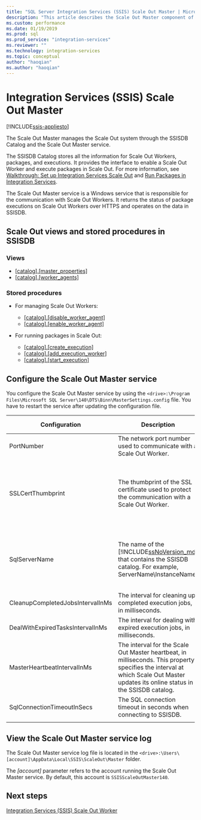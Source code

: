 ```yaml
---
title: "SQL Server Integration Services (SSIS) Scale Out Master | Microsoft Docs"
description: "This article describes the Scale Out Master component of SSIS Scale Out"
ms.custom: performance
ms.date: 01/19/2019
ms.prod: sql
ms.prod_service: "integration-services"
ms.reviewer: ""
ms.technology: integration-services
ms.topic: conceptual
author: "haoqian"
ms.author: "haoqian"
---
```

# Integration Services (SSIS) Scale Out Master

[!INCLUDE[ssis-appliesto](../../includes/ssis-appliesto-ssvrpluslinux-asdb-asdw-xxx.md)]



The Scale Out Master manages the Scale Out system through the SSISDB Catalog and the Scale Out Master service. 

The SSISDB Catalog stores all the information for Scale Out Workers, packages, and executions. It provides the interface to enable a Scale Out Worker and execute packages in Scale Out. For more information, see [Walkthrough: Set up Integration Services Scale Out](walkthrough-set-up-integration-services-scale-out.md) and [Run Packages in Integration Services](run-packages-in-integration-services-ssis-scale-out.md).

The Scale Out Master service is a Windows service that is responsible for the communication with Scale Out Workers. It returns the status of package executions on Scale Out Workers over HTTPS and operates on the data in SSISDB. 

## Scale Out views and stored procedures in SSISDB

### Views

- [[catalog].[master_properties]](../../integration-services/system-views/catalog-master-properties-ssisdb-database.md)
- [[catalog].[worker_agents]](../../integration-services/system-views/catalog-worker-agents-ssisdb-database.md)

### Stored procedures

- For managing Scale Out Workers:
    - [[catalog].[disable_worker_agent]](../../integration-services/system-stored-procedures/catalog-disable-worker-agent-ssisdb-database.md)
    - [[catalog].[enable_worker_agent]](../../integration-services/system-stored-procedures/catalog-enable-worker-agent-ssisdb-database.md)

- For running packages in Scale Out:
    - [[catalog].[create_execution]](../../integration-services/system-stored-procedures/catalog-create-execution-ssisdb-database.md)
    - [[catalog].[add_execution_worker]](../../integration-services/system-stored-procedures/catalog-add-execution-worker-ssisdb-database.md)
    - [[catalog].[start_execution]](../../integration-services/system-stored-procedures/catalog-start-execution-ssisdb-database.md)

## Configure the Scale Out Master service

You configure the Scale Out Master service by using the `<drive>:\Program Files\Microsoft SQL Server\140\DTS\Binn\MasterSettings.config` file. You have to restart the service after updating the configuration file.


|Configuration  |Description  |Default Value  |
|---------|---------|---------|
|PortNumber|The network port number used to communicate with a Scale Out Worker.|8391|
|SSLCertThumbprint|The thumbprint of the SSL certificate used to protect  the communication with a Scale Out Worker.|The thumbprint of the SSL certificate specified during the Scale Out Master installation|
|SqlServerName|The name of the [!INCLUDE[ssNoVersion_md](../../includes/ssnoversion-md.md)] that contains the SSISDB catalog. For example, ServerName\\InstanceName.|The name of the SQL Server that is installed with the Scale Out Master.|
|CleanupCompletedJobsIntervalInMs|The interval for cleaning up completed execution jobs, in milliseconds.|43200000|
|DealWithExpiredTasksIntervalInMs|The interval for dealing with expired execution jobs, in milliseconds.|300000|
|MasterHeartbeatIntervalInMs|The interval for the Scale Out Master heartbeat, in milliseconds. This property specifies the interval at which Scale Out Master updates its online status in the SSISDB catalog.|30000|
|SqlConnectionTimeoutInSecs|The SQL connection timeout in seconds when connecting to SSISDB.|15|
||||    

## View the Scale Out Master service log

The Scale Out Master service log file is located in the `<drive>:\Users\[account]\AppData\Local\SSIS\ScaleOut\Master` folder. 

The *[account]* parameter refers to the account running the Scale Out Master service. By default, this account is `SSISScaleOutMaster140`.

## Next steps

[Integration Services (SSIS) Scale Out Worker](integration-services-ssis-scale-out-worker.md)
